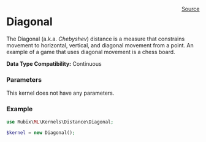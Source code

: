 <span style="float:right;"><a href="https://github.com/RubixML/RubixML/blob/master/src/Kernels/Distance/Diagonal.php">Source</a></span>

# Diagonal
The Diagonal (a.k.a. *Chebyshev*) distance is a measure that constrains movement to horizontal, vertical, and diagonal movement from a point. An example of a game that uses diagonal movement is a chess board.

**Data Type Compatibility:** Continuous

### Parameters
This kernel does not have any parameters.

### Example
```php
use Rubix\ML\Kernels\Distance\Diagonal;

$kernel = new Diagonal();
```